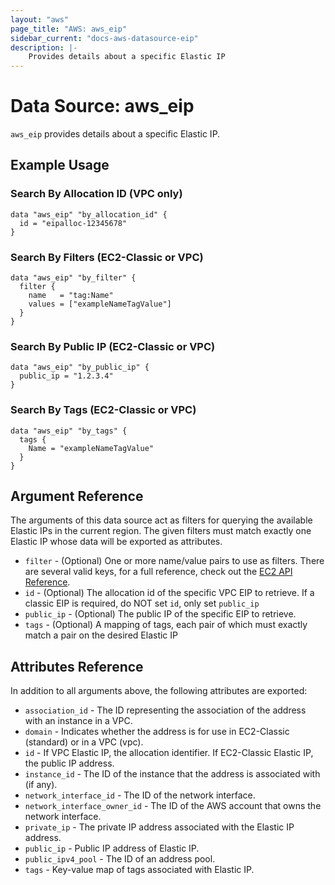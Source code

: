 ```yaml
---
layout: "aws"
page_title: "AWS: aws_eip"
sidebar_current: "docs-aws-datasource-eip"
description: |-
    Provides details about a specific Elastic IP
---
```


# Data Source: aws_eip

`aws_eip` provides details about a specific Elastic IP.

## Example Usage

### Search By Allocation ID (VPC only)

```hcl
data "aws_eip" "by_allocation_id" {
  id = "eipalloc-12345678"
}
```

### Search By Filters (EC2-Classic or VPC)

```hcl
data "aws_eip" "by_filter" {
  filter {
    name   = "tag:Name"
    values = ["exampleNameTagValue"]
  }
}
```

### Search By Public IP (EC2-Classic or VPC)

```hcl
data "aws_eip" "by_public_ip" {
  public_ip = "1.2.3.4"
}
```

### Search By Tags (EC2-Classic or VPC)

```hcl
data "aws_eip" "by_tags" {
  tags {
    Name = "exampleNameTagValue"
  }
}
```

## Argument Reference

The arguments of this data source act as filters for querying the available
Elastic IPs in the current region. The given filters must match exactly one
Elastic IP whose data will be exported as attributes.

* `filter` - (Optional) One or more name/value pairs to use as filters. There are several valid keys, for a full reference, check out the [EC2 API Reference](https://docs.aws.amazon.com/AWSEC2/latest/APIReference/API_DescribeAddresses.html).
* `id` - (Optional) The allocation id of the specific VPC EIP to retrieve. If a classic EIP is required, do NOT set `id`, only set `public_ip`
* `public_ip` - (Optional) The public IP of the specific EIP to retrieve.
* `tags` - (Optional) A mapping of tags, each pair of which must exactly match a pair on the desired Elastic IP

## Attributes Reference

In addition to all arguments above, the following attributes are exported:

* `association_id` - The ID representing the association of the address with an instance in a VPC.
* `domain` - Indicates whether the address is for use in EC2-Classic (standard) or in a VPC (vpc).
* `id` - If VPC Elastic IP, the allocation identifier. If EC2-Classic Elastic IP, the public IP address.
* `instance_id` - The ID of the instance that the address is associated with (if any).
* `network_interface_id` - The ID of the network interface.
* `network_interface_owner_id` - The ID of the AWS account that owns the network interface.
* `private_ip` - The private IP address associated with the Elastic IP address.
* `public_ip` - Public IP address of Elastic IP.
* `public_ipv4_pool` - The ID of an address pool.
* `tags` - Key-value map of tags associated with Elastic IP.
